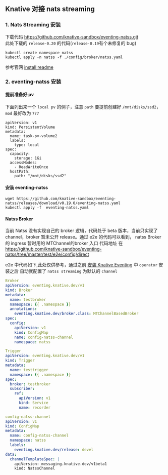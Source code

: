 ## Knative 对接 nats streaming

### 1. Nats Streaming 安装

下载代码 https://github.com/knative-sandbox/eventing-natss.git  
此处下载的 `release-0.20` 的代码(`release-0.19`有个未修复的 bug)

```shell
kubectl create namespace natss
kubectl apply -n natss -f ./config/broker/natss.yaml
```
参考官网 [install readme](https://github.com/knative-sandbox/eventing-natss/blob/release-0.20/config/broker/README.md)

### 2. eventing-natss 安装

#### 提前准备好 pv

下面列出来一个 `local pv` 的例子，注意 `path` 要提前创建好  `/mnt/disks/ssd2`，`mod` 最好改为 `777`
```
apiVersion: v1
kind: PersistentVolume
metadata:
  name: task-pv-volume2
  labels:
    type: local
spec:
  capacity:
    storage: 1Gi
  accessModes:
    - ReadWriteOnce
  hostPath:
    path: "/mnt/disks/ssd2"
```

#### 安装 eventing-natss


```shell
wget https://github.com/knative-sandbox/eventing-natss/releases/download/v0.19.0/eventing-natss.yaml
kubectl apply -f  eventing-natss.yaml
```


#### Natss Broker 
当前 Natss 没有实现自己的 broker 逻辑，代码处于 beta 版本，当前只实现了 channel，broker 暂未公开 release。通过 e2e 的代码可以看到， natss Broker 的 ingress 暂时用的 MTChannel的broker 入口
代码地址 在 https://github.com/knative-sandbox/eventing-natss/tree/master/test/e2e/config/direct


e2e 中代码如下,此处仅供参考，通过之前  [安装 Knative Eventing](../knative/knativeeventing.md) 中 `operator` 安装之后 自动就配置了 `natss streaming` 为默认的 `channel` 

```yaml
Broker 
apiVersion: eventing.knative.dev/v1
kind: Broker
metadata:
  name: testbroker
  namespace: {{ .namespace }}
  annotations:
    eventing.knative.dev/broker.class: MTChannelBasedBroker
spec:
  config:
    apiVersion: v1
    kind: ConfigMap
    name: config-natss-channel
    namespace: natss

Trigger
apiVersion: eventing.knative.dev/v1
kind: Trigger
metadata:
  name: testtrigger
  namespace: {{ .namespace }}
spec:
  broker: testbroker
  subscriber:
    ref:
      apiVersion: v1
      kind: Service
      name: recorder

config-natss-channel
apiVersion: v1
kind: ConfigMap
metadata:
  name: config-natss-channel
  namespace: natss
  labels:
    eventing.knative.dev/release: devel
data:
  channelTemplateSpec: |
    apiVersion: messaging.knative.dev/v1beta1
    kind: NatssChannel
```
